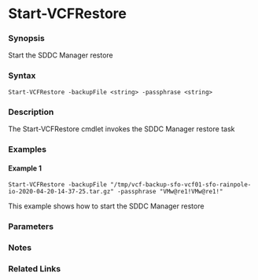 # Start-VCFRestore

### Synopsis
Start the SDDC Manager restore

### Syntax
```
Start-VCFRestore -backupFile <string> -passphrase <string>
```

### Description
The Start-VCFRestore cmdlet invokes the SDDC Manager restore task

### Examples
#### Example 1
```
Start-VCFRestore -backupFile "/tmp/vcf-backup-sfo-vcf01-sfo-rainpole-io-2020-04-20-14-37-25.tar.gz" -passphrase "VMw@re1!VMw@re1!"
```
This example shows how to start the SDDC Manager restore

### Parameters

### Notes

### Related Links
